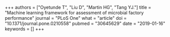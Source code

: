 +++
authors = ["Oyetunde T", "Liu D", "Martin HG", "Tang YJ."]
title = "Machine learning framework for assessment of microbial factory performance"
journal = "PLoS One"
what = "article"
doi = "10.1371/journal.pone.0210558"
pubmed = "30645629"
date = "2019-01-16"
keywords = []
+++

